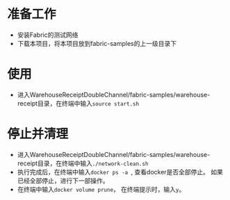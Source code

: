 # 准备工作
- 安装Fabric的测试网络
- 下载本项目，将本项目放到fabric-samples的上一级目录下
# 使用
- 进入WarehouseReceiptDoubleChannel/fabric-samples/warehouse-receipt目录，在终端中输入```source start.sh```

# 停止并清理
- 进入WarehouseReceiptDoubleChannel/fabric-samples/warehouse-receipt目录，在终端中输入```./network-clean.sh```
- 执行完成后，在终端中输入```docker ps -a ```, 查看docker是否全部停止。 如果已经全部停止，进行下一部操作。
- 在终端中输入```docker volume prune```， 在终端提示时，输入```y```。
  
